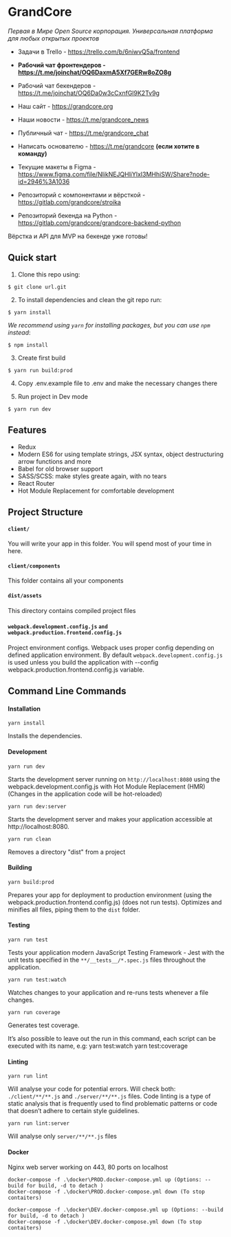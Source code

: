 # GrandCore

*Первая в Мире Open Source корпорация. Универсальная платформа для любых открытых проектов*

- Задачи в Trello - https://trello.com/b/6niwvQ5a/frontend
- **Рабочий чат фронтендеров - https://t.me/joinchat/OQ6DaxmA5Xf7GERw8oZO8g** 
- Рабочий чат бекендеров -  https://t.me/joinchat/OQ6Da0w3cCxnfGl9K2Tv9g

- Наш сайт - https://grandcore.org
- Наши новости - https://t.me/grandcore_news
- Публичный чат - https://t.me/grandcore_chat
- Написать основателю - https://t.me/grandcore  **(если хотите в команду)**

- Текущие макеты в Figma - https://www.figma.com/file/NlikNEJQHliYlxI3MHhiSW/Share?node-id=2946%3A1036
- Репозиторий с компонентами и вёрсткой - https://gitlab.com/grandcore/stroika
- Репозиторий бекенда на Python - https://gitlab.com/grandcore/grandcore-backend-python


Вёрстка и API для MVP на бекенде уже готовы!

## Quick start

1. Clone this repo using:
  ```shell
  $ git clone url.git
  ```

2. To install dependencies and clean the git repo run:

  ```shell
  $ yarn install
  ```

  *We recommend using `yarn` for installing packages, but you can use `npm` instead*:

  ```shell
  $ npm install
  ```
3. Create first build

  ```shell
  $ yarn run build:prod
  ```
4. Copy .env.example file to .env and make the necessary changes there

5. Run project in Dev mode

  ```shell
  $ yarn run dev
  ```

## Features

* Redux
* Modern ES6 for using template strings, JSX syntax, object destructuring arrow functions and more
* Babel for old browser support
* SASS/SCSS: make styles greate again, with no tears
* React Router
* Hot Module Replacement for comfortable development

## Project Structure

#### `client/`

You will write your app in this folder. You will spend most of your time in here.

#### `client/components`

This folder contains all your components

#### `dist/assets`
This directory contains compiled project files

#### `webpack.development.config.js` `and webpack.production.frontend.config.js`
Project environment configs. Webpack uses proper config depending on defined application environment.
By default `webpack.development.config.js` is used unless you build the application with --config webpack.production.frontend.config.js variable.


## Command Line Commands

#### Installation

```Shell
yarn install
```
Installs the dependencies.

#### Development

```Shell
yarn run dev
```

Starts the development server running on `http://localhost:8080` using the webpack.development.config.js with Hot Module Replacement (HMR) (Changes in the application code will be hot-reloaded)

```Shell
yarn run dev:server
```

Starts the development server and makes your application accessible at http://localhost:8080.

```Shell
yarn run clean
```
Removes a directory "dist" from a project

#### Building

```Shell
yarn build:prod
```

Prepares your app for deployment to production environment (using the webpack.production.frontend.config.js) (does not run tests). Optimizes and minifies all files, piping them to the `dist` folder.


#### Testing

```Shell
yarn run test
```

Tests your application modern JavaScript Testing Framework - Jest with the unit tests specified in the `**/__tests__/*.spec.js` files
throughout the application.

```Shell
yarn run test:watch
```

Watches changes to your application and re-runs tests whenever a file changes.

```Shell
yarn run coverage
```

Generates test coverage.


It’s also possible to leave out the run in this command, each script can be executed with its name, e.g:
yarn test:watch
yarn test:coverage

#### Linting

```Shell
yarn run lint
```
Will analyse your code for potential errors. Will check both: `./client/**/**.js` and `./server/**/**.js` files.
Code linting is a type of static analysis that is frequently used to find problematic patterns or code that doesn’t adhere to certain style guidelines.


```Shell
yarn run lint:server
```

Will analyse only  `server/**/**.js` files

#### Docker
Nginx web server working on 443, 80 ports on localhost

```run production
docker-compose -f .\docker\PROD.docker-compose.yml up (Options: --build for build, -d to detach )
docker-compose -f .\docker\PROD.docker-compose.yml down (To stop contaiters)
```
```run develop
docker-compose -f .\docker\DEV.docker-compose.yml up (Options: --build for build, -d to detach )
docker-compose -f .\docker\DEV.docker-compose.yml down (To stop contaiters)
```
